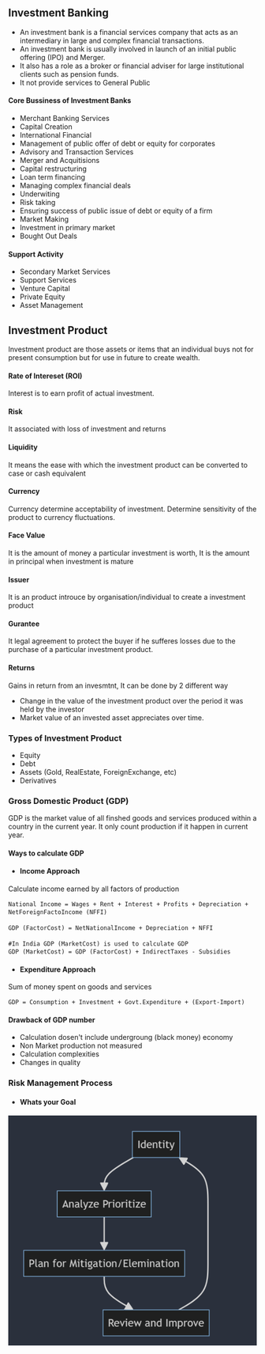 ## Investment Banking

* An investment bank is a financial services company that acts as an intermediary in large and complex financial transactions. 
* An investment bank is usually involved in launch of an initial public offering (IPO) and Merger. 
* It also has a role as a broker or financial adviser for large institutional clients such as pension funds.
* It not provide services to General Public

#### Core Bussiness of Investment Banks
* Merchant Banking Services
* Capital Creation
* International Financial
* Management of public offer of debt or equity for corporates
* Advisory and Transaction Services
* Merger and Acquitisions
* Capital restructuring
* Loan term financing
* Managing complex financial deals
* Underwiting
* Risk taking
* Ensuring success of public issue of debt or equity of a firm
* Market Making 
* Investment in primary market
* Bought Out Deals

#### Support Activity
* Secondary Market Services
* Support Services
* Venture Capital
* Private Equity
* Asset Management


## Investment Product
Investment product are those assets or items that an individual buys not for present consumption but for use in future to create wealth.

#### Rate of Intereset (ROI)
Interest is to earn profit of actual investment.

#### Risk
It associated with loss of investment and returns

#### Liquidity
It means the ease with which the investment product can be converted to case or cash equivalent

#### Currency
Currency determine acceptability of investment.
Determine sensitivity of the product to currency fluctuations.

#### Face Value
It is the amount of money a particular investment is worth, It is the amount in principal when investment is mature

#### Issuer
It is an product introuce by organisation/individual to create a investment product

#### Gurantee
It legal agreement to protect the buyer if he sufferes losses due to the purchase of a particular investment product.

#### Returns
Gains in return from an invesmtnt, It can be done by 2 different way
* Change in the value of the investment product over the period it was held by the investor
* Market value of an invested asset appreciates over time.

### Types of Investment Product
* Equity 
* Debt
* Assets (Gold, RealEstate, ForeignExchange, etc)
* Derivatives


### Gross Domestic Product (GDP)

GDP is the market value of all finshed goods and services produced within a country in the current year. It only count production if it happen in current year.

#### Ways to calculate GDP

* #### Income Approach
Calculate income earned by all factors of production 
```
National Income = Wages + Rent + Interest + Profits + Depreciation + NetForeignFactoIncome (NFFI)

GDP (FactorCost) = NetNationalIncome + Depreciation + NFFI

#In India GDP (MarketCost) is used to calculate GDP
GDP (MarketCost) = GDP (FactorCost) + IndirectTaxes - Subsidies
```

* #### Expenditure Approach
Sum of money spent on goods and services
```
GDP = Consumption + Investment + Govt.Expenditure + (Export-Import)
```

#### Drawback of GDP number
* Calculation dosen't include undergroung (black money) economy
* Non Market production not measured
* Calculation complexities
* Changes in quality



### Risk Management Process

* #### Whats your Goal
<img src="./images/riskManagementProcess.png">


```python

```
